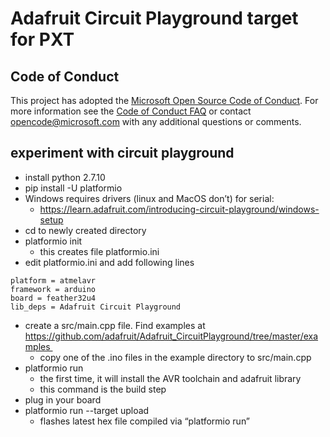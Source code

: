 # Adafruit Circuit Playground target for PXT

## Code of Conduct

This project has adopted the [Microsoft Open Source Code of Conduct](https://opensource.microsoft.com/codeofconduct/). For more information see the [Code of Conduct FAQ](https://opensource.microsoft.com/codeofconduct/faq/) or contact [opencode@microsoft.com](mailto:opencode@microsoft.com) with any additional questions or comments.

## experiment with circuit playground
- install python 2.7.10
- pip install -U platformio
- Windows requires drivers (linux and MacOS don’t) for serial:
  - https://learn.adafruit.com/introducing-circuit-playground/windows-setup 
- cd to newly created directory
- platformio init  
  - this creates file platformio.ini
- edit platformio.ini and add following lines
```[env:myenv]
platform = atmelavr
framework = arduino
board = feather32u4
lib_deps = Adafruit Circuit Playground
```
- create a src/main.cpp file. Find examples at https://github.com/adafruit/Adafruit_CircuitPlayground/tree/master/examples  
  - copy one of the .ino files in the example directory to src/main.cpp
- platformio run
  - the first time, it will install the AVR toolchain and adafruit library
  - this command is the build step
- plug in your board
- platformio run --target upload  
  - flashes latest hex file compiled via “platformio run”
